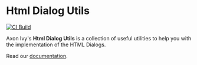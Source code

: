 # Html Dialog Utils

[![CI Build](https://github.com/axonivy-market/html-dialog-utils/actions/workflows/ci.yml/badge.svg)](https://github.com/axonivy-market/html-dialog-utils/actions/workflows/ci.yml)

Axon Ivy's **Html Dialog Utils** is a collection of useful utilities to help you with the implementation of the HTML Dialogs.

Read our [documentation](html-dialog-utils-product/README.md).
